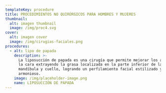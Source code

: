 ```yaml
---
templateKey: procedure
title: PROCEDIMIENTOS NO QUIRÚRGICOS PARA HOMBRES Y MUJERES
thumbnail:
  alt: imagen thumbnail
  image: /img/proc4.svg
cover:
  alt: imagen cover
  image: /img/cirugias-faciales.png
procedures:
  - alt: lipo de papada
    description: >-
      La liposucción de papada es una cirugía que permite mejorar los ángulos de
      la cara extrayendo la grasa localizada en la parte inferior de la
      mandíbula y cuello, logrando un perfilamiento facial estilizado y
      armonioso.
    image: /img/placeholder-image.png
    name: LIPOSUCCIÓN DE PAPADA
---
```



